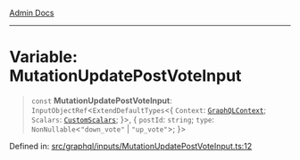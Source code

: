 [Admin Docs](/)

***

# Variable: MutationUpdatePostVoteInput

> `const` **MutationUpdatePostVoteInput**: `InputObjectRef`\<`ExtendDefaultTypes`\<\{ `Context`: [`GraphQLContext`](../../../context/type-aliases/GraphQLContext.md); `Scalars`: [`CustomScalars`](../../../scalars/type-aliases/CustomScalars.md); \}\>, \{ `postId`: `string`; `type`: `NonNullable`\<`"down_vote"` \| `"up_vote"`\>; \}\>

Defined in: [src/graphql/inputs/MutationUpdatePostVoteInput.ts:12](https://github.com/Sourya07/talawa-api/blob/aac5f782223414da32542752c1be099f0b872196/src/graphql/inputs/MutationUpdatePostVoteInput.ts#L12)

